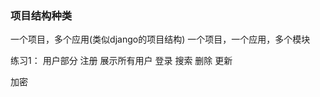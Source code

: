 
### 项目结构种类
一个项目，多个应用(类似django的项目结构)
一个项目，一个应用，多个模块


练习1：
用户部分
    注册
    展示所有用户
    登录
    搜索
    删除
    更新

加密